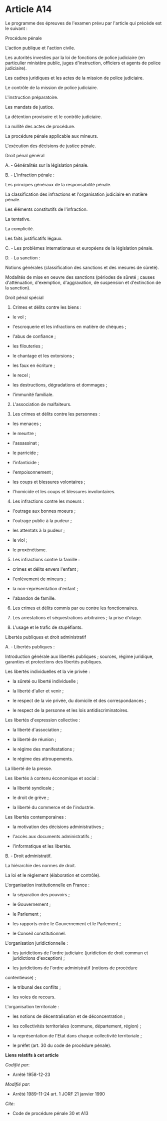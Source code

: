 # Article A14

Le programme des épreuves de l'examen prévu par l'article qui précède est le suivant :

Procédure pénale

L'action publique et l'action civile.

Les autorités investies par la loi de fonctions de police judiciaire (en particulier ministère public, juges d'instruction,
officiers et agents de police judiciaire).

Les cadres juridiques et les actes de la mission de police judiciaire.

Le contrôle de la mission de police judiciaire.

L'instruction préparatoire.

Les mandats de justice.

La détention provisoire et le contrôle judiciaire.

La nullité des actes de procédure.

La procédure pénale applicable aux mineurs.

L'exécution des décisions de justice pénale.

Droit pénal général

A. - Généralités sur la législation pénale.

B. - L'infraction pénale :

Les principes généraux de la responsabilité pénale.

La classification des infractions et l'organisation judiciaire en matière pénale.

Les éléments constitutifs de l'infraction.

La tentative.

La complicité.

Les faits justificatifs légaux.

C. - Les problèmes internationaux et européens de la législation pénale.

D. - La sanction :

Notions générales (classification des sanctions et des mesures de sûreté).

Modalités de mise en oeuvre des sanctions (périodes de sûreté ; causes d'atténuation, d'exemption, d'aggravation, de
suspension et d'extinction de la sanction).

Droit pénal spécial

1. Crimes et délits contre les biens :

- le vol ;

- l'escroquerie et les infractions en matière de chèques ;

- l'abus de confiance ;

- les filouteries ;

- le chantage et les extorsions ;

- les faux en écriture ;

- le recel ;

- les destructions, dégradations et dommages ;

- l'immunité familiale.

2. L'association de malfaiteurs.

3. Les crimes et délits contre les personnes :

- les menaces ;

- le meurtre ;

- l'assassinat ;

- le parricide ;

- l'infanticide ;

- l'empoisonnement ;

- les coups et blessures volontaires ;

- l'homicide et les coups et blessures involontaires.

4. Les infractions contre les moeurs :

- l'outrage aux bonnes moeurs ;

- l'outrage public à la pudeur ;

- les attentats à la pudeur ;

- le viol ;

- le proxénétisme.

5. Les infractions contre la famille :

- crimes et délits envers l'enfant ;

- l'enlèvement de mineurs ;

- la non-représentation d'enfant ;

- l'abandon de famille.

6. Les crimes et délits commis par ou contre les fonctionnaires.

7. Les arrestations et séquestrations arbitraires ; la prise d'otage.

8. L'usage et le trafic de stupéfiants.

Libertés publiques et droit administratif

A. - Libertés publiques :

Introduction générale aux libertés publiques ; sources, régime juridique, garanties et protections des libertés publiques.

Les libertés individuelles et la vie privée :

- la sûreté ou liberté individuelle ;

- la liberté d'aller et venir ;

- le respect de la vie privée, du domicile et des correspondances ;

- le respect de la personne et les lois antidiscriminatoires.

Les libertés d'expression collective :

- la liberté d'association ;

- la liberté de réunion ;

- le régime des manifestations ;

- le régime des attroupements.

La liberté de la presse.

Les libertés à contenu économique et social :

- la liberté syndicale ;

- le droit de grève ;

- la liberté du commerce et de l'industrie.

Les libertés contemporaines :

- la motivation des décisions administratives ;

- l'accès aux documents administratifs ;

- l'informatique et les libertés.

B. - Droit administratif.

La hiérarchie des normes de droit.

La loi et le règlement (élaboration et contrôle).

L'organisation institutionnelle en France :

- la séparation des pouvoirs ;

- le Gouvernement ;

- le Parlement ;

- les rapports entre le Gouvernement et le Parlement ;

- le Conseil constitutionnel.

L'organisation juridictionnelle :

- les juridictions de l'ordre judiciaire (juridiction de droit commun et juridictions d'exception) ;

- les juridictions de l'ordre administratif (notions de procédure

contentieuse) ;

- le tribunal des conflits ;

- les voies de recours.

L'organisation territoriale :

- les notions de décentralisation et de déconcentration ;

- les collectivités territoriales (commune, département, région) ;

- la représentation de l'Etat dans chaque collectivité territoriale ;

- le préfet (art. 30 du code de procédure pénale).

**Liens relatifs à cet article**

_Codifié par_:

  - Arrêté 1958-12-23

_Modifié par_:

  - Arrêté 1989-11-24 art. 1 JORF 21 janvier 1990

_Cite_:

  - Code de procédure pénale 30 et A13
